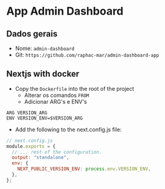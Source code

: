 # App Admin Dashboard

## Dados gerais

- Nome: `admin-dashboard`
- Git:  `https://github.com/raphac-mar/admin-dashboard-app`

## Nextjs with docker

- Copy the `Dockerfile` into the root of the project
  - Alterar os comandos `FROM`
  - Adicionar ARG's e ENV's

```
ARG VERSION_ARG
ENV VERSION_ENV=$VERSION_ARG
```

- Add the following to the next.config.js file:

```js
// next.config.js
module.exports = {
  // ... rest of the configuration.
  output: "standalone",
  env: {
    NEXT_PUBLIC_VERSION_ENV: process.env.VERSION_ENV,
  },
};
```
